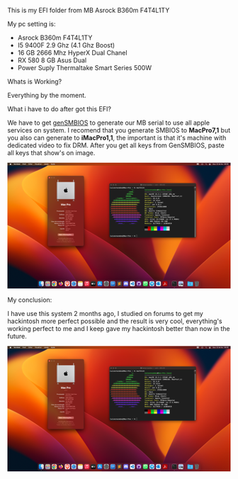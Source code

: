 This is my EFI folder from MB Asrock B360m F4T4L1TY

My pc setting is:
<ul>
  <li>Asrock B360m F4T4L1TY</li>
  <li>I5 9400F 2.9 Ghz (4.1 Ghz Boost)</li>
  <li>16 GB 2666 Mhz HyperX Dual Chanel</li>
  <li>RX 580 8 GB Asus Dual</li>
  <li>Power Suply Thermaltake Smart Series 500W</li>
</ul>


Whats is Working?

Everything by the moment.

What i have to do after got this EFI?

We have to get <a href="https://github.com/corpnewt/GenSMBIOS">genSMBIOS</a> to generate our MB serial to use all apple services on system. I recomend that you generate SMBIOS to <strong>MacPro7,1</strong> but you also can generate to <strong>iMacPro1,1</strong>, the important is that it's machine with dedicated video to fix DRM. After you get all keys from GenSMBIOS, paste all keys that show's on image.

<img src="https://raw.githubusercontent.com/LuizSoares1/EFI-Asrock-B360M-Fat4al1ty/main/My%20mac%20os.png">

My conclusion:

I have use this system 2 months ago, I studied on forums to get my hackintosh more perfect possible and the result is very cool, everything's working perfect to me and I keep gave my hackintosh better than now in the future.

<img src="https://raw.githubusercontent.com/LuizSoares1/EFI-Asrock-B360M-Fat4al1ty/main/My%20mac%20os.png">
